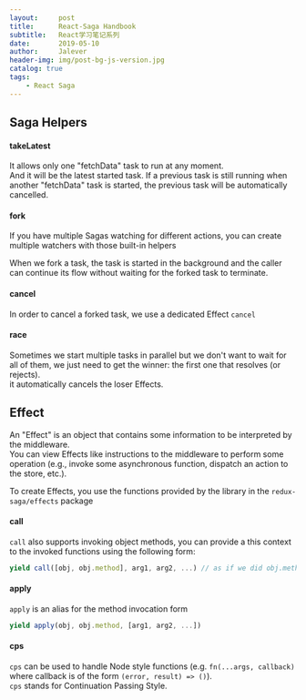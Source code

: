 ```yaml
---
layout:     post
title:      React-Saga Handbook
subtitle:   React学习笔记系列
date:       2019-05-10
author:     Jalever
header-img: img/post-bg-js-version.jpg
catalog: true
tags:
    - React Saga
---
```



## Saga Helpers

#### takeLatest
It allows only one "fetchData" task to run at any moment. <br/>
And it will be the latest started task. If a previous task is still running when another "fetchData" task is started, the previous task will be automatically cancelled.

#### fork
If you have multiple Sagas watching for different actions, you can create multiple watchers with those built-in helpers<br/>

When we fork a task, the task is started in the background and the caller can continue its flow without waiting for the forked task to terminate.


#### cancel
In order to cancel a forked task, we use a dedicated Effect `cancel`


#### race
Sometimes we start multiple tasks in parallel but we don't want to wait for all of them, we just need to get the winner: the first one that resolves (or rejects).<br/>
it automatically cancels the loser Effects.

## Effect
An "Effect" is an object that contains some information to be interpreted by the middleware.<br/>
You can view Effects like instructions to the middleware to perform some operation (e.g., invoke some asynchronous function, dispatch an action to the store, etc.).

To create Effects, you use the functions provided by the library in the `redux-saga/effects` package

#### call
`call` also supports invoking object methods, you can provide a this context to the invoked functions using the following form:
```jsx
yield call([obj, obj.method], arg1, arg2, ...) // as if we did obj.method(arg1, arg2 ...)
```

#### apply
`apply` is an alias for the method invocation form
```jsx
yield apply(obj, obj.method, [arg1, arg2, ...])
```

#### cps    
`cps` can be used to handle Node style functions (e.g. `fn(...args, callback)` where callback is of the form `(error, result) => ()`). <br />
`cps` stands for Continuation Passing Style.
